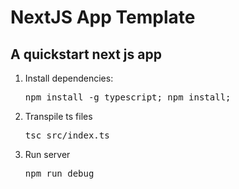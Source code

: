 <h1>NextJS App Template</h1>
<h2>A quickstart next js app</h2>
<ol>
    <div>
    <li>Install dependencies:</li>
    <pre>npm install -g typescript; npm install;</pre>
    </div>
    <div>
    <li>Transpile ts files</li>
    <pre>tsc src/index.ts</pre>
    </div>
    <div>
    <li>Run server</li>
    <pre>npm run debug</pre>
    </div>
</ol>